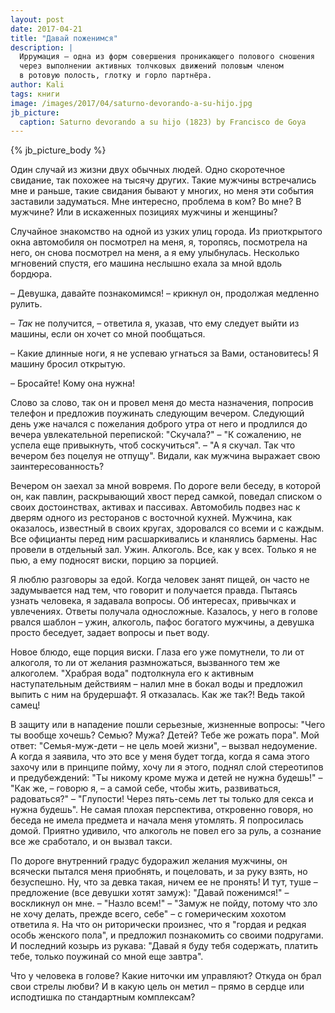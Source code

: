 ```yaml
---
layout: post
date: 2017-04-21
title: "Давай поженимся"
description: |
  Иррумация — одна из форм совершения проникающего полового сношения
  через выполнении активных толчковых движений половым членом
  в ротовую полость, глотку и горло партнёра.
author: Kali
tags: книги
image: /images/2017/04/saturno-devorando-a-su-hijo.jpg
jb_picture:
  caption: Saturno devorando a su hijo (1823) by Francisco de Goya
---
```


{% jb_picture_body %}

Один случай из жизни двух обычных людей. Одно скоротечное свидание, так похожее
на тысячу других. Такие мужчины встречались мне и раньше, такие свидания бывают
у многих, но меня эти события заставили задуматься. Мне интересно, проблема в
ком? Во мне? В мужчине? Или в искаженных позициях мужчины и женщины?

<!--more-->

Случайное знакомство на одной из узких улиц города. Из приоткрытого окна
автомобиля он посмотрел на меня, я, торопясь, посмотрела
на него, он снова посмотрел на меня, а я ему улыбнулась. Несколько мгновений
спустя, его машина неслышно ехала за мной вдоль бордюра.

– Девушка, давайте познакомимся! – крикнул он, продолжая медленно рулить.

– _Так_ не получится, – ответила я, указав, что ему следует
выйти из машины, если он хочет со мной пообщаться.

– Какие длинные ноги, я не успеваю угнаться
за Вами, остановитесь! Я машину бросил открытую.

– Бросайте! Кому она нужна!

Слово за слово, так он и провел меня до места назначения, попросив телефон и
предложив поужинать следующим вечером. Следующий день уже начался с пожелания
доброго утра от него и продлился до вечера увлекательной перепиской: "Скучала?"
– "К сожалению, не успела еще привыкнуть, чтоб соскучиться". – "А я скучал. Так
что вечером без поцелуя не отпущу". Видали, как мужчина выражает свою
заинтересованность?

Вечером он заехал за мной вовремя. По дороге вели беседу, в которой он, как
павлин, раскрывающий хвост перед самкой, поведал списком о своих достоинствах,
активах и пассивах. Автомобиль подвез нас к дверям одного из ресторанов с
восточной кухней. Мужчина, как оказалось, известный в своих кругах, здоровался
со всеми и с каждым. Все официанты перед ним расшаркивались и кланялись бармены.
Нас провели в отдельный зал. Ужин. Алкоголь. Все, как у всех. Только я не пью, а
ему подносят виски, порцию за порцией.

Я люблю разговоры за едой. Когда человек занят пищей, он часто не задумывается
над тем, что говорит и получается правда. Пытаясь узнать человека, я задавала
вопросы. Об интересах, привычках и увлечениях. Ответы получала односложные.
Казалось, у него в голове рвался шаблон – ужин, алкоголь, пафос
богатого мужчины, а девушка просто беседует, задает вопросы и пьет воду.

Новое блюдо, еще порция виски. Глаза его уже помутнели, то ли от алкоголя, то ли
от желания размножаться, вызванного тем же алкоголем. "Храбрая вода"
подтолкнула его к активным наступательным действиям – налил мне в бокал воды и
предложил выпить с ним на брудершафт. Я отказалась. Как же так?! Ведь такой
самец!

В защиту или в нападение пошли серьезные, жизненные вопросы: "Чего ты вообще
хочешь? Семью? Мужа? Детей? Тебе же рожать пора". Мой ответ: "Семья-муж-дети –
не цель моей жизни", – вызвал недоумение. А когда я заявила, что это все у меня
будет тогда, когда я сама этого захочу или в принципе пойму, хочу ли я этого,
поднял слой стереотипов и предубеждений: "Ты никому кроме мужа и детей не нужна
будешь!" – "Как же, – говорю я, – а самой себе, чтобы жить, развиваться,
радоваться?" – "Глупости! Через пять-семь лет ты только для секса и нужна
будешь". Не самая плохая перспектива, откровенно говоря, но беседа не имела
предмета и начала меня утомлять. Я попросилась домой. Приятно
удивило, что алкоголь не повел его за руль, а сознание все же сработало, и он
вызвал такси.

По дороге внутренний градус будоражил желания мужчины, он всячески пытался меня
приобнять, и поцеловать, и за руку взять, но безуспешно. Ну, что за девка такая,
ничем ее не пронять! И тут, туше – предложение (все девушки хотят замуж): "Давай
поженимся!" – воскликнул он мне. – "Назло всем!" – "Замуж не пойду, потому что
зло не хочу делать, прежде всего, себе" – с гомерическим хохотом ответила я. На
что он риторически произнес, что я "гордая и редкая особь женского пола", и
предложил познакомить со своими подругами. И последний козырь из рукава: "Давай
я буду тебя содержать, платить тебе, только поужинай со мной еще завтра".

Что у человека в голове? Какие ниточки им управляют? Откуда он брал свои стрелы
любви? И в какую цель он метил – прямо в сердце или исподтишка по стандартным
комплексам?
